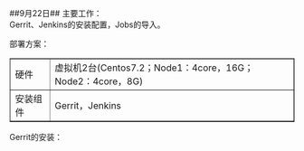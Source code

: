 ##9月22日##
主要工作：  
Gerrit、Jenkins的安装配置，Jobs的导入。  

部署方案：  
<table border="1">
<tr><td>硬件</td><td>虚拟机2台(Centos7.2；Node1：4core，16G；Node2：4core，8G)</td></tr>
<tr><td>安装组件</td><td>Gerrit，Jenkins</td></tr>
  
</table>

Gerrit的安装：  
